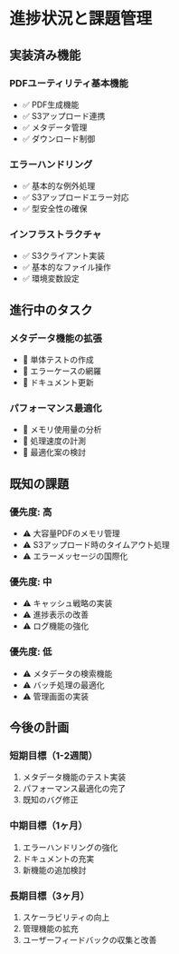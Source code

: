 # 進捗状況と課題管理

## 実装済み機能

### PDFユーティリティ基本機能

- ✅ PDF生成機能
- ✅ S3アップロード連携
- ✅ メタデータ管理
- ✅ ダウンロード制御

### エラーハンドリング

- ✅ 基本的な例外処理
- ✅ S3アップロードエラー対応
- ✅ 型安全性の確保

### インフラストラクチャ

- ✅ S3クライアント実装
- ✅ 基本的なファイル操作
- ✅ 環境変数設定

## 進行中のタスク

### メタデータ機能の拡張

- 🔄 単体テストの作成
- 🔄 エラーケースの網羅
- 🔄 ドキュメント更新

### パフォーマンス最適化

- 🔄 メモリ使用量の分析
- 🔄 処理速度の計測
- 🔄 最適化案の検討

## 既知の課題

### 優先度: 高

- ⚠️ 大容量PDFのメモリ管理
- ⚠️ S3アップロード時のタイムアウト処理
- ⚠️ エラーメッセージの国際化

### 優先度: 中

- ⚠️ キャッシュ戦略の実装
- ⚠️ 進捗表示の改善
- ⚠️ ログ機能の強化

### 優先度: 低

- ⚠️ メタデータの検索機能
- ⚠️ バッチ処理の最適化
- ⚠️ 管理画面の実装

## 今後の計画

### 短期目標（1-2週間）

1. メタデータ機能のテスト実装
2. パフォーマンス最適化の完了
3. 既知のバグ修正

### 中期目標（1ヶ月）

1. エラーハンドリングの強化
2. ドキュメントの充実
3. 新機能の追加検討

### 長期目標（3ヶ月）

1. スケーラビリティの向上
2. 管理機能の拡充
3. ユーザーフィードバックの収集と改善
